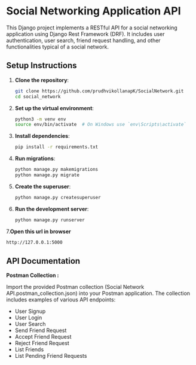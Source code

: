 # Social Networking Application API

This Django project implements a RESTful API for a social networking application using Django Rest Framework (DRF). It includes user authentication, user search, friend request handling, and other functionalities typical of a social network.


## Setup Instructions

1. **Clone the repository**:
    ```bash
    git clone https://github.com/prudhvikollanapK/SocialNetwork.git
    cd social_network
    ```

2. **Set up the virtual environment**:
    ```bash
    python3 -m venv env
    source env/bin/activate  # On Windows use `env\Scripts\activate`
    ```

3. **Install dependencies**:
    ```bash
    pip install -r requirements.txt
    ```

4. **Run migrations**:
    ```bash
    python manage.py makemigrations
    python manage.py migrate
    ```

5. **Create the superuser**:
    ```bash
    python manage.py createsuperuser
    ```

6. **Run the development server**:
    ```bash
    python manage.py runserver
    ```

7.**Open this url in browser**
  ```bash
  http://127.0.0.1:5000
  ```

## API Documentation
**Postman Collection :**

Import the provided Postman collection (Social Network API.postman_collection.json) into your Postman application. 
The collection includes examples of various API endpoints:

- User Signup
- User Login
- User Search
- Send Friend Request
- Accept Friend Request
- Reject Friend Request
- List Friends
- List Pending Friend Requests

